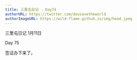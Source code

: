 ```yaml
---
title: 三里屯日记 - Day74
authorURL: https://twitter.com/dousavetheworld
authorImageURL: https://wild-flame.github.io/img/head.jpeg
---
```


三里屯日记 1月11日

Day 75

签证办下来了。